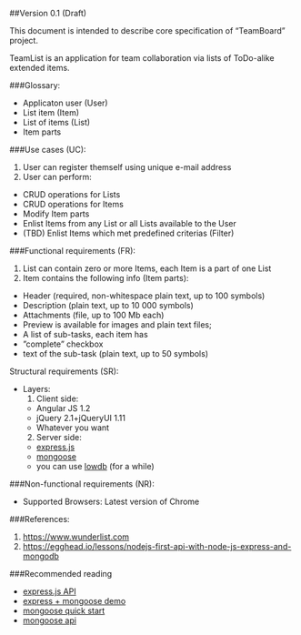 ##Version 0.1 (Draft)

This document is intended to describe core specification of “TeamBoard” project.

TeamList is an application for team collaboration via lists of ToDo-alike extended items.

###Glossary:

- Applicaton user (User)
- List item (Item)
- List of items (List)
- Item parts

###Use cases (UC):

1. User can register themself using unique e-mail address
2. User can perform:
  - CRUD operations for Lists
  - CRUD operations for Items
  - Modify Item parts
  - Enlist Items from any List or all Lists available to the User
  - (TBD) Enlist Items which met predefined criterias (Filter)

###Functional requirements (FR):
1. List can contain zero or more Items, each Item is a part of one List
2. Item contains the following info (Item parts):
  - Header (required, non-whitespace plain text, up to 100 symbols)
  - Description (plain text, up to 10 000 symbols)
  - Attachments (file, up to 100 Mb each)
  - Preview is available for images and plain text files;
  - A list of sub-tasks, each item has
  - ”complete” checkbox
  - text of the sub-task (plain text, up to 50 symbols)

Structural requirements (SR):
- Layers:
  1. Client side:
    - Angular JS 1.2
    - jQuery 2.1+jQueryUI 1.11
    - Whatever you want
  2. Server side:
    - [express.js](http://expressjs.com/)
    - [mongoose](http://mongoosejs.com/)
    - you can use [lowdb](https://github.com/typicode/lowdb) (for a while)

###Non-functional requirements (NR):
  - Supported Browsers: Latest version of Chrome

###References:
1. https://www.wunderlist.com
2. https://egghead.io/lessons/nodejs-first-api-with-node-js-express-and-mongodb

###Recommended reading
* [express.js API](http://expressjs.com/4x/api.html)
* [express + mongoose demo](https://github.com/madhums/node-express-mongoose-demo)
* [mongoose quick start](http://mongoosejs.com/docs/index.html)
* [mongoose api](http://mongoosejs.com/docs/api.html)
